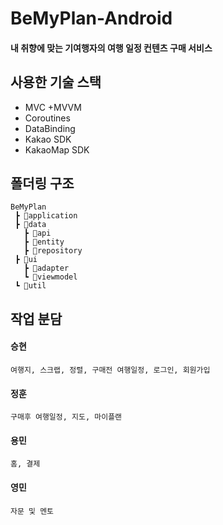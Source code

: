 # BeMyPlan-Android
#### 내 취향에 맞는 기여행자의 여행 일정 컨텐츠 구매 서비스



## 사용한 기술 스택
- MVC +MVVM
- Coroutines
- DataBinding
- Kakao SDK
- KakaoMap SDK



## 폴더링 구조

	BeMyPlan
	 ┣ 📂application
	 ┣ 📂data
	   ┣ 📂api
	   ┣ 📂entity
	   ┣ 📂repository
	 ┣ 📂ui
	   ┣ 📂adapter
	   ┗ 📂viewmodel
	 ┗ 📂util


## 작업 분담

#### 승현

```
여행지, 스크랩, 정렬, 구매전 여행일정, 로그인, 회원가입
```

#### 정훈

```
구매후 여행일정, 지도, 마이플랜
```

#### 용민

```
홈, 결제
```

#### 영민

```
자문 및 멘토
```

